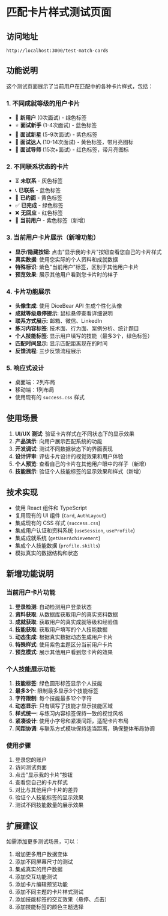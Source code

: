 # 匹配卡片样式测试页面

## 访问地址
```
http://localhost:3000/test-match-cards
```

## 功能说明

这个测试页面展示了当前用户在匹配中的各种卡片样式，包括：

### 1. 不同成就等级的用户卡片
- 🌱 **新用户** (0次面试) - 绿色标签
- ⭐ **面试新手** (1-4次面试) - 蓝色标签  
- 🌟 **面试新星** (5-9次面试) - 紫色标签
- 🌙 **面试达人** (10-14次面试) - 黄色标签，带月亮图标
- 👑 **面试导师** (15次+面试) - 红色标签，带月亮图标

### 2. 不同联系状态的卡片
- ⏳ **未联系** - 灰色标签
- 📞 **已联系** - 蓝色标签
- 📅 **已约面** - 黄色标签
- ✅ **已完成** - 绿色标签
- ❌ **无回应** - 红色标签
- 👤 **当前用户** - 紫色标签（新增）

### 3. 当前用户卡片展示（新增功能）
- **显示/隐藏按钮**: 点击"显示我的卡片"按钮查看您自己的卡片样式
- **真实数据**: 使用您实际的个人资料和成就数据
- **特殊标识**: 紫色"当前用户"标签，区别于其他用户卡片
- **预览效果**: 展示其他用户看到您卡片时的样子

### 4. 卡片功能展示
- **头像生成**: 使用 DiceBear API 生成个性化头像
- **成就等级悬停提示**: 鼠标悬停查看详细说明
- **联系方式展示**: 邮箱、微信、LinkedIn
- **练习内容标签**: 技术面、行为面、案例分析、统计题目
- **个人技能标签**: 显示用户填写的技能（最多3个，绿色标签）
- **匹配时间显示**: 显示匹配距离现在的时间
- **反馈流程**: 三步反馈流程展示

### 5. 响应式设计
- 桌面端：2列布局
- 移动端：1列布局
- 使用现有的 `success.css` 样式

## 使用场景

1. **UI/UX 测试**: 验证卡片样式在不同状态下的显示效果
2. **产品演示**: 向用户展示匹配系统的功能
3. **开发调试**: 测试不同数据状态下的界面表现
4. **设计评审**: 评估卡片设计的视觉效果和用户体验
5. **个人预览**: 查看自己的卡片在其他用户眼中的样子（新增）
6. **技能展示**: 验证个人技能标签的显示效果和样式（新增）

## 技术实现

- 使用 React 组件和 TypeScript
- 复用现有的 UI 组件 (`Card`, `AuthLayout`)
- 集成现有的 CSS 样式 (`success.css`)
- 集成用户认证和资料系统 (`useSession`, `useProfile`)
- 集成成就系统 (`getUserAchievement`)
- 集成个人技能数据 (`profile.skills`)
- 模拟真实的数据结构和状态

## 新增功能说明

### 当前用户卡片功能
1. **登录检测**: 自动检测用户登录状态
2. **资料获取**: 从数据库获取用户的真实资料数据
3. **成就获取**: 获取用户的真实成就等级和经验值
4. **技能获取**: 获取用户填写的个人技能数据
5. **动态生成**: 根据真实数据动态生成用户卡片
6. **特殊样式**: 使用紫色主题区分当前用户卡片
7. **预览模式**: 展示其他用户看到您卡片的效果

### 个人技能展示功能
1. **技能标签**: 绿色圆形标签显示个人技能
2. **最多3个**: 限制最多显示3个技能标签
3. **字符限制**: 每个技能最多12个字符
4. **动态显示**: 只有填写了技能才显示技能区域
5. **样式统一**: 与练习内容标签保持一致的视觉风格
6. **紧凑设计**: 使用小字号和紧凑间距，适配卡片布局
7. **间距协调**: 与联系方式模块保持适当距离，确保整体布局协调

### 使用步骤
1. 登录您的账户
2. 访问测试页面
3. 点击"显示我的卡片"按钮
4. 查看您自己的卡片样式
5. 对比与其他用户卡片的差异
6. 验证个人技能标签的显示效果
7. 测试不同技能数量的展示效果

## 扩展建议

如需添加更多测试场景，可以：
1. 增加更多用户数据变体
2. 添加不同屏幕尺寸的测试
3. 集成真实的用户数据
4. 添加交互功能测试
5. 添加卡片编辑预览功能
6. 添加不同主题的卡片样式测试
7. 添加技能标签的交互效果（悬停、点击）
8. 添加技能标签的颜色主题选择

